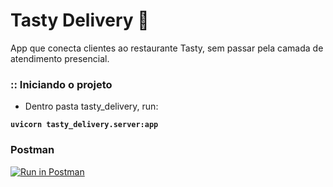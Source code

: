 # Tasty Delivery 🍕

App que conecta clientes ao restaurante Tasty, sem passar pela
camada de atendimento presencial.

### :: Iniciando o projeto

- Dentro pasta tasty_delivery, run:

**`uvicorn tasty_delivery.server:app`**

### Postman

[![Run in Postman](https://run.pstmn.io/button.svg)](https://app.getpostman.com/run-collection/7863369-9497573d-043b-4078-b8ec-b9ba4e101c2f?action=collection%2Ffork&collection-url=entityId%3D7863369-9497573d-043b-4078-b8ec-b9ba4e101c2f%26entityType%3Dcollection%26workspaceId%3D7722f8b0-e64b-48df-8938-eabd38a000cd)